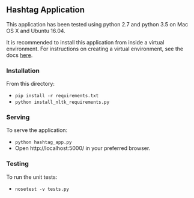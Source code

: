 ## Hashtag Application

This application has been tested using python 2.7 and python 3.5 on Mac OS X and Ubuntu 16.04.

It is recommended to install this application from inside a virtual environment.
For instructions on creating a virtual environment, see the docs [here](https://virtualenv.pypa.io/en/stable/installation/).

### Installation

From this directory:
  * `pip install -r requirements.txt`
  * `python install_nltk_requirements.py`

### Serving

To serve the application:
  * `python hashtag_app.py`
  * Open http://localhost:5000/ in your preferred browser.

### Testing

To run the unit tests:
  * `nosetest -v tests.py`
